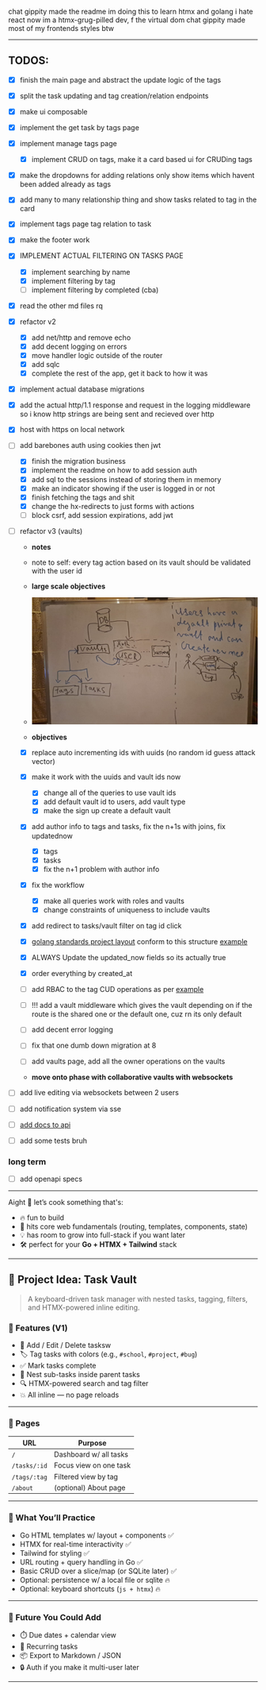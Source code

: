chat gippity made the readme
im doing this to learn htmx and golang i hate react now im a htmx-grug-pilled dev, f the virtual dom
chat gippity made most of my frontends styles btw

---

## TODOS:

- [x] finish the main page and abstract the update logic of the tags
- [x] split the task updating and tag creation/relation endpoints
- [x] make ui composable
- [x] implement the get task by tags page
- [x] implement manage tags page
  - [x] implement CRUD on tags, make it a card based ui for CRUDing tags
- [x] make the dropdowns for adding relations only show items which havent been added already as tags
- [x] add many to many relationship thing and show tasks related to tag in the card
- [x] implement tags page tag relation to task
- [x] make the footer work
- [x] IMPLEMENT ACTUAL FILTERING ON TASKS PAGE

  - [x] implement searching by name
  - [x] implement filtering by tag
  - [ ] implement filtering by completed (cba)

- [x] read the other md files rq
- [x] refactor v2

  - [x] add net/http and remove echo
  - [x] add decent logging on errors
  - [x] move handler logic outside of the router
  - [x] add sqlc
  - [x] complete the rest of the app, get it back to how it was

- [x] implement actual database migrations
- [x] add the actual http/1.1 response and request in the logging middleware so i know http strings are being sent and recieved over http
- [x] host with https on local network

- [ ] add barebones auth using cookies then jwt

  - [x] finish the migration business
  - [x] implement the readme on how to add session auth
  - [x] add sql to the sessions instead of storing them in memory
  - [x] make an indicator showing if the user is logged in or not
  - [x] finish fetching the tags and shit
  - [x] change the hx-redirects to just forms with actions
  - [ ] block csrf, add session expirations, add jwt

- [ ] refactor v3 (vaults)

  - **notes**
  - note to self: every tag action based on its vault should be validated with the user id

  - **large scale objectives**
  - ![alt text](./structure.jpeg)

  - **objectives**
  - [x] replace auto incrementing ids with uuids (no random id guess attack vector)
  - [x] make it work with the uuids and vault ids now

    - [x] change all of the queries to use vault ids
    - [x] add default vault id to users, add vault type
    - [x] make the sign up create a default vault

  - [x] add author info to tags and tasks, fix the n+1s with joins, fix updatednow

    - [x] tags
    - [x] tasks
    - [x] fix the n+1 problem with author info

  - [x] fix the workflow
    - [x] make all queries work with roles and vaults
    - [x] change constraints of uniqueness to include vaults
  - [x] add redirect to tasks/vault filter on tag id click
  - [x] [golang standards project layout](https://github.com/golang-standards/project-layout) conform to this structure [example](./mds/code-structure.md)
  - [x] ALWAYS Update the updated_now fields so its actually true
  - [x] order everything by created_at
  - [ ] add RBAC to the tag CUD operations as per [example](./mds/flow.jpeg)
  - [ ] !!! add a vault middleware which gives the vault depending on if the route is the shared one or the default one, cuz rn its only default
  - [ ] add decent error logging
  - [ ] fix that one dumb down migration at 8
  - [ ] add vaults page, add all the owner operations on the vaults
  - **move onto phase with collaborative vaults with websockets**

- [ ] add live editing via websockets between 2 users
- [ ] add notification system via sse
- [ ] [add docs to api](https://www.boot.dev/lessons/109e29ef-cdfd-4d5b-ad47-6a609a638896)
- [ ] add some tests bruh

### long term

- [ ] add openapi specs

---

Aight 😤 let’s cook something that's:

- 🔥 fun to build
- 🧠 hits core web fundamentals (routing, templates, components, state)
- 💡 has room to grow into full-stack if you want later
- 🛠️ perfect for your **Go + HTMX + Tailwind** stack

---

## 🎯 Project Idea: **Task Vault**

> A keyboard-driven task manager with nested tasks, tagging, filters, and HTMX-powered inline editing.

### 🧩 Features (V1)

- 📝 Add / Edit / Delete tasksw
- 🏷️ Tag tasks with colors (e.g., `#school`, `#project`, `#bug`)
- ✅ Mark tasks complete
- 🧵 Nest sub-tasks inside parent tasks
- 🔍 HTMX-powered search and tag filter
- 💥 All inline — no page reloads

---

### 📐 Pages

| URL          | Purpose                |
| ------------ | ---------------------- |
| `/`          | Dashboard w/ all tasks |
| `/tasks/:id` | Focus view on one task |
| `/tags/:tag` | Filtered view by tag   |
| `/about`     | (optional) About page  |

---

### 🧠 What You’ll Practice

- Go HTML templates w/ layout + components ✅
- HTMX for real-time interactivity ✅
- Tailwind for styling ✅
- URL routing + query handling in Go ✅
- Basic CRUD over a slice/map (or SQLite later) ✅
- Optional: persistence w/ a local file or sqlite 🔥
- Optional: keyboard shortcuts (`js + htmx`) 🔥

---

### 🔄 Future You Could Add

- ⏱️ Due dates + calendar view
- 🔁 Recurring tasks
- 📦 Export to Markdown / JSON
- 🔒 Auth if you make it multi-user later

---
